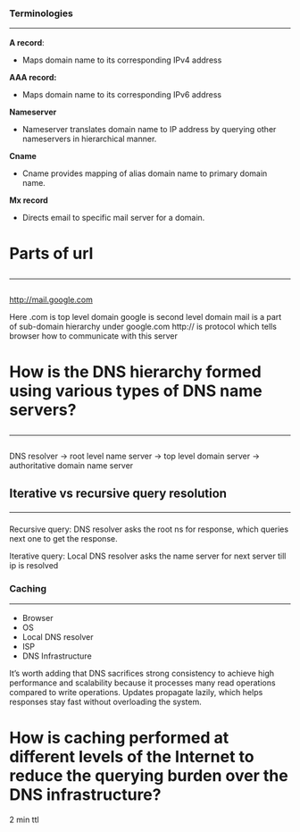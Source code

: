 ### Terminologies <hr />

**A record**:
- Maps domain name to its corresponding IPv4 address

**AAA record:**
- Maps domain name to its corresponding IPv6 address

**Nameserver**
- Nameserver translates domain name to IP address by querying other nameservers in hierarchical manner.

**Cname**
- Cname provides mapping of alias domain name to primary domain name.

**Mx record**
- Directs email to specific mail server for a domain.

# Parts of url <hr />
http://mail.google.com

Here .com is top level domain
google is second level domain
mail is a part of sub-domain hierarchy under google.com
http:// is protocol which tells browser how to communicate with this server

# How is the DNS hierarchy formed using various types of DNS name servers? <hr />
DNS resolver -> root level name server -> top level domain server -> authoritative domain name server

## Iterative vs recursive query resolution <hr />
Recursive query: DNS resolver asks the root ns for response, which queries next one to get the response.

Iterative query: Local DNS resolver asks the name server for next server till ip is resolved

### Caching <hr />
- Browser
- OS
- Local DNS resolver
- ISP
- DNS Infrastructure

It’s worth adding that DNS sacrifices strong consistency to achieve high performance and scalability because it processes many read operations compared to write operations. Updates propagate lazily, which helps responses stay fast without overloading the system.

# How is caching performed at different levels of the Internet to reduce the querying burden over the DNS infrastructure?
2 min ttl
